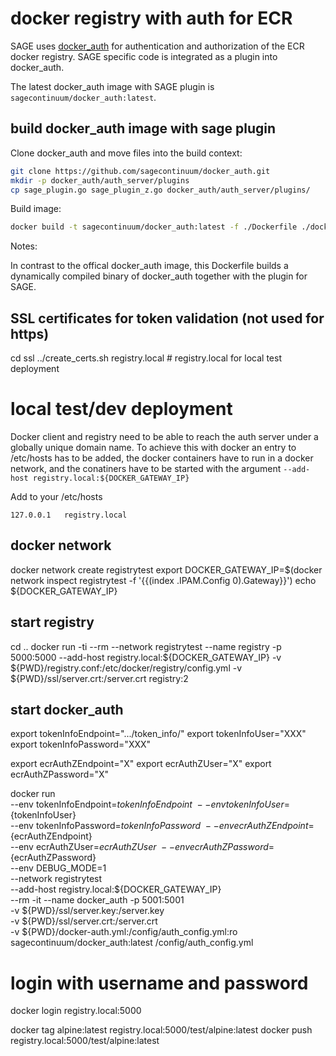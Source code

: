 
# docker registry with auth for ECR


SAGE uses [docker_auth](https://github.com/cesanta/docker_auth) for authentication and authorization of the ECR docker registry. SAGE specific code is integrated as a plugin into docker_auth. 

The latest docker_auth image with SAGE plugin is `sagecontinuum/docker_auth:latest`.


## build docker_auth image with sage plugin


Clone docker_auth and move files into the build context:
```bash
git clone https://github.com/sagecontinuum/docker_auth.git
mkdir -p docker_auth/auth_server/plugins 
cp sage_plugin.go sage_plugin_z.go docker_auth/auth_server/plugins/
```

Build image:
```bash
docker build -t sagecontinuum/docker_auth:latest -f ./Dockerfile ./docker_auth/
```

Notes:

In contrast to the offical docker_auth image, this Dockerfile builds a dynamically compiled binary of docker_auth together with the plugin for SAGE. 



## SSL certificates for token validation (not used for https)
cd ssl
../create_certs.sh registry.local  # registry.local for local test deployment



# local test/dev deployment 
Docker client and registry need to be able to reach the auth server under a globally unique domain name. To achieve this with docker an entry to /etc/hosts has to be added, the docker containers have to run in a docker network, and the conatiners have to be started with the argument `--add-host registry.local:${DOCKER_GATEWAY_IP}`

Add to your /etc/hosts 
```test
127.0.0.1	registry.local
```

## docker network

docker network create registrytest
export DOCKER_GATEWAY_IP=$(docker network inspect registrytest -f '{{(index .IPAM.Config 0).Gateway}}')
echo ${DOCKER_GATEWAY_IP}

## start registry
cd ..
docker run -ti --rm --network registrytest --name registry -p 5000:5000  --add-host registry.local:${DOCKER_GATEWAY_IP}  -v ${PWD}/registry.conf:/etc/docker/registry/config.yml -v ${PWD}/ssl/server.crt:/server.crt registry:2


## start docker_auth


export tokenInfoEndpoint=".../token_info/" 
export tokenInfoUser="XXX"  
export tokenInfoPassword="XXX"

export ecrAuthZEndpoint="X"
export ecrAuthZUser="X"
export ecrAuthZPassword="X"


docker run \
    --env tokenInfoEndpoint=${tokenInfoEndpoint} \
    --env tokenInfoUser=${tokenInfoUser} \
    --env tokenInfoPassword=${tokenInfoPassword} \
    --env ecrAuthZEndpoint=${ecrAuthZEndpoint} \
    --env ecrAuthZUser=${ecrAuthZUser} \
    --env ecrAuthZPassword=${ecrAuthZPassword} \
    --env DEBUG_MODE=1 \
    --network registrytest \
    --add-host registry.local:${DOCKER_GATEWAY_IP} \
    --rm -it --name docker_auth -p 5001:5001 \
    -v ${PWD}/ssl/server.key:/server.key \
    -v ${PWD}/ssl/server.crt:/server.crt  \
    -v ${PWD}/docker-auth.yml:/config/auth_config.yml:ro \
    sagecontinuum/docker_auth:latest
     /config/auth_config.yml



# login with username and password
docker login registry.local:5000

docker tag alpine:latest registry.local:5000/test/alpine:latest
docker push registry.local:5000/test/alpine:latest
